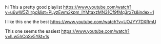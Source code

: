 hi
This a pretty good playlist
https://www.youtube.com/watch?v=u6wW5ZIIrpc&list=PLyzEwm3kpm_IYMtaxzMN31Cf9fMq3rx7s&index=1

I like this one the best
https://www.youtube.com/watch?v=UOJYY7DXRmU

This one seems the easiest
https://www.youtube.com/watch?v=lLw5hCqSv5Y&t=1s

